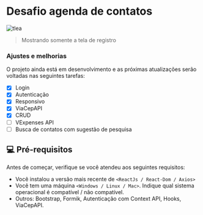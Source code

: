 # Desafio agenda de contatos




![tlea](https://user-images.githubusercontent.com/81245999/174357036-861e51e0-e0a9-477f-81e8-678d1bbaa8d1.png)

> Mostrando somente a tela de registro

### Ajustes e melhorias

O projeto ainda está em desenvolvimento e as próximas atualizações serão voltadas nas seguintes tarefas:

- [x] Login
- [x] Autenticação
- [x] Responsivo
- [x] ViaCepAPI
- [x] CRUD
- [ ]  VExpenses API
- [ ]  Busca de contatos com sugestão de pesquisa

## 💻 Pré-requisitos

Antes de começar, verifique se você atendeu aos seguintes requisitos:
<!---Estes são apenas requisitos de exemplo. Adicionar, duplicar ou remover conforme necessário--->
* Você instalou a versão mais recente de `<ReactJs / React-Dom / Axios>`
* Você tem uma máquina `<Windows / Linux / Mac>`. Indique qual sistema operacional é compatível / não compatível.
* Outros: Bootstrap, Formik, Autenticação com Context API, Hooks, ViaCepAPI.

